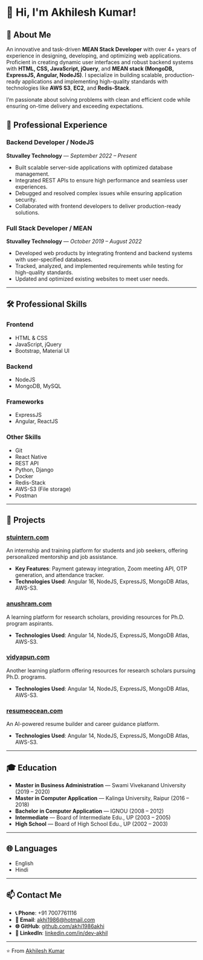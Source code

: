 # 👋 Hi, I'm Akhilesh Kumar!  

## 🌟 About Me  
An innovative and task-driven **MEAN Stack Developer** with over 4+ years of experience in designing, developing, and optimizing web applications. Proficient in creating dynamic user interfaces and robust backend systems with **HTML, CSS, JavaScript, jQuery**, and **MEAN stack (MongoDB, ExpressJS, Angular, NodeJS)**. I specialize in building scalable, production-ready applications and implementing high-quality standards with technologies like **AWS S3**, **EC2**, and **Redis-Stack**.  

I’m passionate about solving problems with clean and efficient code while ensuring on-time delivery and exceeding expectations.  

## 💼 Professional Experience  

### **Backend Developer / NodeJS**  
**Stuvalley Technology** — *September 2022 – Present*  
- Built scalable server-side applications with optimized database management.  
- Integrated REST APIs to ensure high performance and seamless user experiences.  
- Debugged and resolved complex issues while ensuring application security.  
- Collaborated with frontend developers to deliver production-ready solutions.  

### **Full Stack Developer / MEAN**  
**Stuvalley Technology** — *October 2019 – August 2022*  
- Developed web products by integrating frontend and backend systems with user-specified databases.  
- Tracked, analyzed, and implemented requirements while testing for high-quality standards.  
- Updated and optimized existing websites to meet user needs.  

---

## 🛠️ Professional Skills  

### **Frontend**  
- HTML & CSS  
- JavaScript, jQuery  
- Bootstrap, Material UI  

### **Backend**  
- NodeJS  
- MongoDB, MySQL  

### **Frameworks**  
- ExpressJS  
- Angular, ReactJS  

### **Other Skills**  
- Git  
- React Native  
- REST API  
- Python, Django  
- Docker  
- Redis-Stack  
- AWS-S3 (File storage)  
- Postman  

---

## 🚀 Projects  

### [**stuintern.com**](https://stuintern.com)  
An internship and training platform for students and job seekers, offering personalized mentorship and job assistance.  
- **Key Features**: Payment gateway integration, Zoom meeting API, OTP generation, and attendance tracker.  
- **Technologies Used**: Angular 16, NodeJS, ExpressJS, MongoDB Atlas, AWS-S3.  

### [**anushram.com**](https://anushram.com)  
A learning platform for research scholars, providing resources for Ph.D. program aspirants.  
- **Technologies Used**: Angular 14, NodeJS, ExpressJS, MongoDB Atlas, AWS-S3.  

### [**vidyapun.com**](https://vidyapun.com)  
Another learning platform offering resources for research scholars pursuing Ph.D. programs.  
- **Technologies Used**: Angular 14, NodeJS, ExpressJS, MongoDB Atlas, AWS-S3.  

### [**resumeocean.com**](https://resumeocean.com)  
An AI-powered resume builder and career guidance platform.  
- **Technologies Used**: Angular 14, NodeJS, ExpressJS, MongoDB Atlas, AWS-S3.  

---

## 🎓 Education  
- **Master in Business Administration** — Swami Vivekanand University (2019 – 2020)  
- **Master in Computer Application** — Kalinga University, Raipur (2016 – 2018)  
- **Bachelor in Computer Application** — IGNOU (2008 – 2012)  
- **Intermediate** — Board of Intermediate Edu., UP (2003 – 2005)  
- **High School** — Board of High School Edu., UP (2002 – 2003)  

---

## 🌐 Languages  
- English  
- Hindi  

---

## 📫 Contact Me  
- **📞 Phone**: +91 7007761116  
- **📧 Email**: [akhi1986@hotmail.com](mailto:akhi1986@hotmail.com)  
- **🌐 GitHub**: [github.com/akhi1986akhi](https://github.com/akhi1986akhi)  
- **🔗 LinkedIn**: [linkedin.com/in/dev-akhil](https://linkedin.com/in/dev-akhil)  

---

⭐️ From [Akhilesh Kumar](https://github.com/akhi1986akhi)
